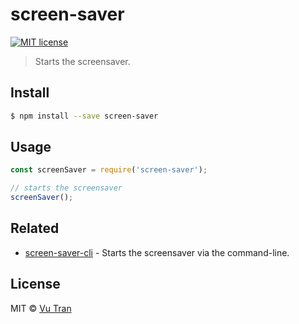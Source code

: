 # screen-saver

[![MIT license](https://img.shields.io/badge/license-MIT-blue.svg)](LICENSE)

> Starts the screensaver.

## Install

```bash
$ npm install --save screen-saver
```

## Usage

```js
const screenSaver = require('screen-saver');

// starts the screensaver
screenSaver();
```

## Related

- [screen-saver-cli](https://github.com/vutran/screen-saver-cli/) - Starts the screensaver via the command-line.

## License

MIT © [Vu Tran](https://github.com/vutran/)
